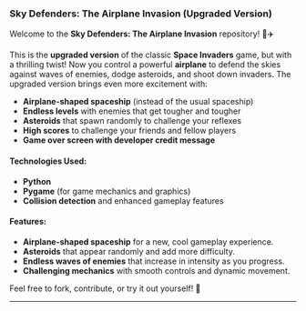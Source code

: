 ### Sky Defenders: The Airplane Invasion (Upgraded Version)

Welcome to the **Sky Defenders: The Airplane Invasion** repository! 🚀✈️

This is the **upgraded version** of the classic **Space Invaders** game, but with a thrilling twist! Now you control a powerful **airplane** to defend the skies against waves of enemies, dodge asteroids, and shoot down invaders. The upgraded version brings even more excitement with:

- **Airplane-shaped spaceship** (instead of the usual spaceship)
- **Endless levels** with enemies that get tougher and tougher
- **Asteroids** that spawn randomly to challenge your reflexes
- **High scores** to challenge your friends and fellow players
- **Game over screen with developer credit message**

#### Technologies Used:
- **Python**
- **Pygame** (for game mechanics and graphics)
- **Collision detection** and enhanced gameplay features

#### Features:
- **Airplane-shaped spaceship** for a new, cool gameplay experience.
- **Asteroids** that appear randomly and add more difficulty.
- **Endless waves of enemies** that increase in intensity as you progress.
- **Challenging mechanics** with smooth controls and dynamic movement.

Feel free to fork, contribute, or try it out yourself! 🚀

---

